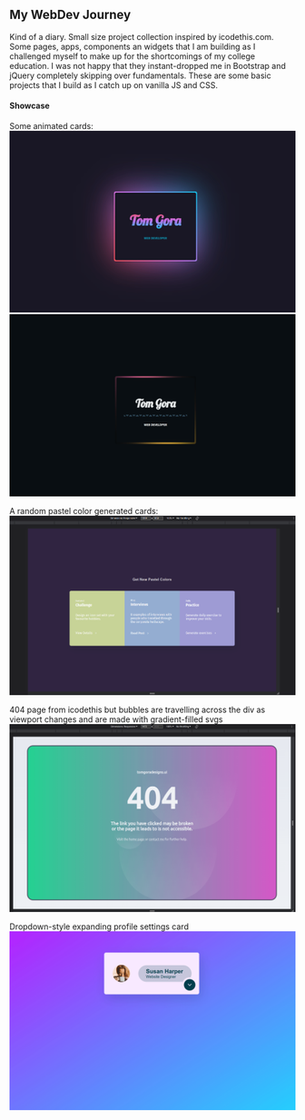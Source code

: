 ## My WebDev Journey

Kind of a diary. Small size project collection inspired by icodethis.com. Some pages, apps, components an widgets that I am building as I challenged myself to make up for the shortcomings of my college education. I was not happy that they instant-dropped me in Bootstrap and jQuery completely skipping over fundamentals. These are some basic projects that I build as I catch up on vanilla JS and CSS.

#### Showcase

Some animated cards:
![card_01](./assets/card_01.apng)
![card_02](./assets/card_02.apng)



A random pastel color generated cards:
![pastels](./assets/pastel_cards.apng)



404 page from icodethis but bubbles are travelling across the div as viewport changes and are made with gradient-filled svgs
![404](./assets/404_page_rec_01.apng)

Dropdown-style expanding profile settings card
![dropdown-profile-card](./assets/dropdown_profile_rec_01.apng)




